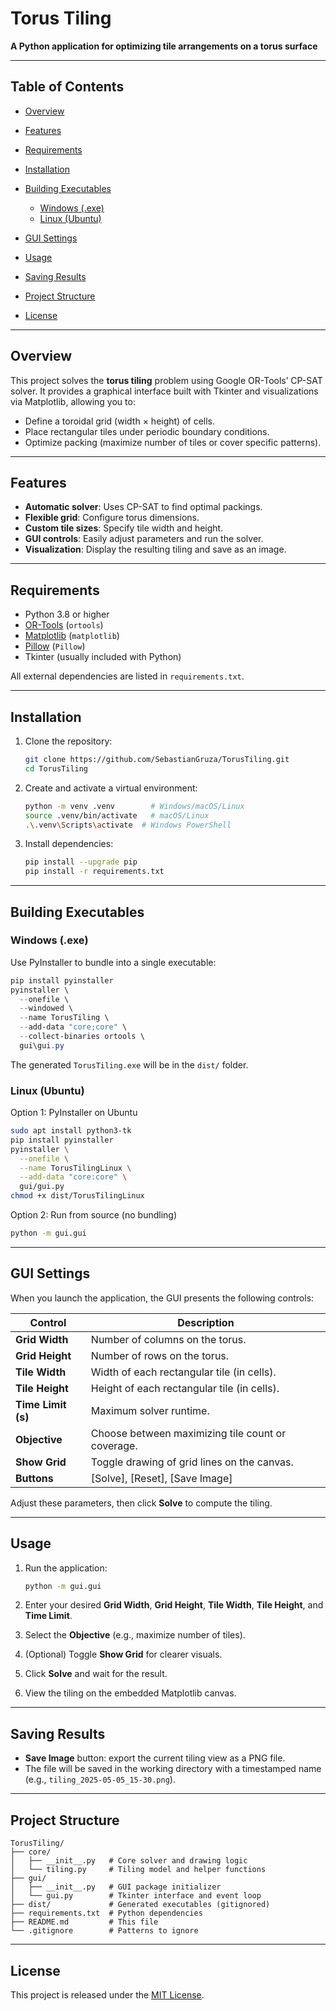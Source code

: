 # Torus Tiling

**A Python application for optimizing tile arrangements on a torus surface**

---

## Table of Contents

* [Overview](#overview)
* [Features](#features)
* [Requirements](#requirements)
* [Installation](#installation)
* [Building Executables](#building-executables)

  * [Windows (.exe)](#windows-exe)
  * [Linux (Ubuntu)](#linux-ubuntu)
* [GUI Settings](#gui-settings)
* [Usage](#usage)
* [Saving Results](#saving-results)
* [Project Structure](#project-structure)
* [License](#license)

---

## Overview

This project solves the **torus tiling** problem using Google OR-Tools’ CP-SAT solver. It provides a graphical interface built with Tkinter and visualizations via Matplotlib, allowing you to:

* Define a toroidal grid (width × height) of cells.
* Place rectangular tiles under periodic boundary conditions.
* Optimize packing (maximize number of tiles or cover specific patterns).

---

## Features

* **Automatic solver**: Uses CP-SAT to find optimal packings.
* **Flexible grid**: Configure torus dimensions.
* **Custom tile sizes**: Specify tile width and height.
* **GUI controls**: Easily adjust parameters and run the solver.
* **Visualization**: Display the resulting tiling and save as an image.

---

## Requirements

* Python 3.8 or higher
* [OR-Tools](https://developers.google.com/optimization) (`ortools`)
* [Matplotlib](https://matplotlib.org/) (`matplotlib`)
* [Pillow](https://python-pillow.org/) (`Pillow`)
* Tkinter (usually included with Python)

All external dependencies are listed in `requirements.txt`.

---

## Installation

1. Clone the repository:

   ```bash
   git clone https://github.com/SebastianGruza/TorusTiling.git
   cd TorusTiling
   ```
2. Create and activate a virtual environment:

   ```bash
   python -m venv .venv        # Windows/macOS/Linux
   source .venv/bin/activate   # macOS/Linux
   .\.venv\Scripts\activate  # Windows PowerShell
   ```
3. Install dependencies:

   ```bash
   pip install --upgrade pip
   pip install -r requirements.txt
   ```

---

## Building Executables

### Windows (.exe)

Use PyInstaller to bundle into a single executable:

```powershell
pip install pyinstaller
pyinstaller \
  --onefile \
  --windowed \
  --name TorusTiling \
  --add-data "core;core" \
  --collect-binaries ortools \
  gui\gui.py
```

The generated `TorusTiling.exe` will be in the `dist/` folder.

### Linux (Ubuntu)

Option 1: PyInstaller on Ubuntu

```bash
sudo apt install python3-tk
pip install pyinstaller
pyinstaller \
  --onefile \
  --name TorusTilingLinux \
  --add-data "core:core" \
  gui/gui.py
chmod +x dist/TorusTilingLinux
```

Option 2: Run from source (no bundling)

```bash
python -m gui.gui
```

---

## GUI Settings

When you launch the application, the GUI presents the following controls:

| Control            | Description                                       |
| ------------------ | ------------------------------------------------- |
| **Grid Width**     | Number of columns on the torus.                   |
| **Grid Height**    | Number of rows on the torus.                      |
| **Tile Width**     | Width of each rectangular tile (in cells).        |
| **Tile Height**    | Height of each rectangular tile (in cells).       |
| **Time Limit (s)** | Maximum solver runtime.                           |
| **Objective**      | Choose between maximizing tile count or coverage. |
| **Show Grid**      | Toggle drawing of grid lines on the canvas.       |
| **Buttons**        | \[Solve], \[Reset], \[Save Image]                 |

Adjust these parameters, then click **Solve** to compute the tiling.

---

## Usage

1. Run the application:

   ```bash
   python -m gui.gui
   ```
2. Enter your desired **Grid Width**, **Grid Height**, **Tile Width**, **Tile Height**, and **Time Limit**.
3. Select the **Objective** (e.g., maximize number of tiles).
4. (Optional) Toggle **Show Grid** for clearer visuals.
5. Click **Solve** and wait for the result.
6. View the tiling on the embedded Matplotlib canvas.

---

## Saving Results

* **Save Image** button: export the current tiling view as a PNG file.
* The file will be saved in the working directory with a timestamped name (e.g., `tiling_2025-05-05_15-30.png`).

---

## Project Structure

```
TorusTiling/
├── core/
│   ├── __init__.py   # Core solver and drawing logic
│   └── tiling.py     # Tiling model and helper functions
├── gui/
│   ├── __init__.py   # GUI package initializer
│   └── gui.py        # Tkinter interface and event loop
├── dist/             # Generated executables (gitignored)
├── requirements.txt  # Python dependencies
├── README.md         # This file
└── .gitignore        # Patterns to ignore
```

---

## License

This project is released under the [MIT License](LICENSE).
